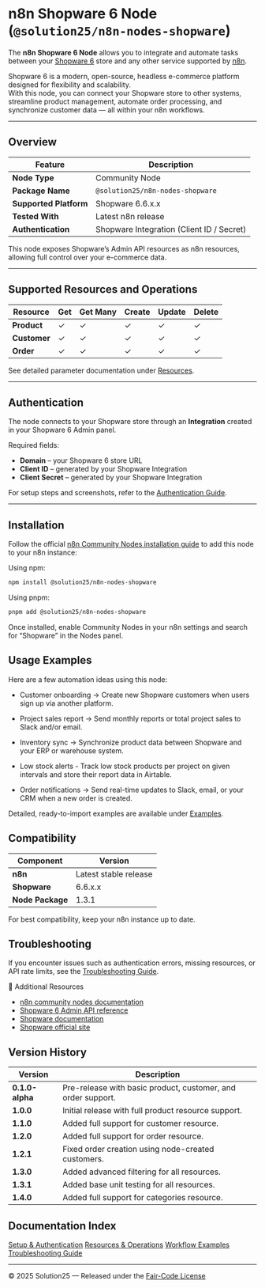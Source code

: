 # n8n Shopware 6 Node (`@solution25/n8n-nodes-shopware`)

The **n8n Shopware 6 Node** allows you to integrate and automate tasks between your [Shopware 6](https://www.shopware.com) store and any other service supported by [n8n](https://n8n.io/).  

Shopware 6 is a modern, open-source, headless e-commerce platform designed for flexibility and scalability.  
With this node, you can connect your Shopware store to other systems, streamline product management, automate order processing, and synchronize customer data — all within your n8n workflows.

---

## Overview

| Feature | Description |
|----------|--------------|
| **Node Type** | Community Node |
| **Package Name** | `@solution25/n8n-nodes-shopware` |
| **Supported Platform** | Shopware 6.6.x.x |
| **Tested With** | Latest n8n release |
| **Authentication** | Shopware Integration (Client ID / Secret) |

This node exposes Shopware’s Admin API resources as n8n resources, allowing full control over your e-commerce data.

---

## Supported Resources and Operations

| Resource | Get | Get Many | Create | Update | Delete |
|----------|-----|----------|--------|--------|--------|
| **Product** | ✓ | ✓ | ✓ | ✓ | ✓ |
| **Customer** | ✓ | ✓ | ✓ | ✓ | ✓ |
| **Order** | ✓ | ✓ | ✓ | ✓ | ✓ |

See detailed parameter documentation under [Resources](resources/products.md).

---

## Authentication

The node connects to your Shopware store through an **Integration** created in your Shopware 6 Admin panel.  

Required fields:
- **Domain** – your Shopware 6 store URL  
- **Client ID** – generated by your Shopware Integration  
- **Client Secret** – generated by your Shopware Integration  

For setup steps and screenshots, refer to the [Authentication Guide](setup/authentication.md).

---

## Installation

Follow the official [n8n Community Nodes installation guide](https://docs.n8n.io/integrations/community-nodes/installation/) to add this node to your n8n instance:

Using npm:

```bash
npm install @solution25/n8n-nodes-shopware
```

Using pnpm:

```bash
pnpm add @solution25/n8n-nodes-shopware
```

Once installed, enable Community Nodes in your n8n settings and search for “Shopware” in the Nodes panel.

## Usage Examples

Here are a few automation ideas using this node:

- Customer onboarding → Create new Shopware customers when users sign up via another platform.

- Project sales report → Send monthly reports or total project sales to Slack and/or email.

- Inventory sync → Synchronize product data between Shopware and your ERP or warehouse system.

- Low stock alerts - Track low stock products per project on given intervals and store their report data in Airtable.

- Order notifications → Send real-time updates to Slack, email, or your CRM when a new order is created.

Detailed, ready-to-import examples are available under [Examples](examples/low-stock-alert.md).

## Compatibility

| Component | Version |
|-----------|---------|
| **n8n**	| Latest stable release |
| **Shopware** | 6.6.x.x |
| **Node Package** | 1.3.1 |

For best compatibility, keep your n8n instance up to date.

## Troubleshooting

If you encounter issues such as authentication errors, missing resources, or API rate limits, see the [Troubleshooting Guide](troubleshooting.md).

🔗 Additional Resources

* [n8n community nodes documentation](https://docs.n8n.io/integrations/#community-nodes)
* [Shopware 6 Admin API reference](https://shopware.stoplight.io/docs/admin-api/twpxvnspkg3yu-quick-start-guide)
* [Shopware documentation](https://docs.shopware.com)
* [Shopware official site](https://www.shopware.com)

## Version History

| Version         | Description                                                  |
| --------------- | ------------------------------------------------------------ |
| **0.1.0-alpha** | Pre-release with basic product, customer, and order support. |
| **1.0.0**       | Initial release with full product resource support.          |
| **1.1.0**       | Added full support for customer resource.                    |
| **1.2.0**       | Added full support for order resource.                       |
| **1.2.1**       | Fixed order creation using node-created customers.           |
| **1.3.0**       | Added advanced filtering for all resources.                  |
| **1.3.1**       | Added base unit testing for all resources.                   |
| **1.4.0**       | Added full support for categories resource.                  |

## Documentation Index

[Setup & Authentication](setup/authentication.md)
[Resources & Operations](resources/products.md)
[Workflow Examples](examples/low-stock-alert.md)
[Troubleshooting Guide](troubleshooting.md)

---

© 2025 Solution25 — Released under the [Fair-Code License](https://faircode.io/)
